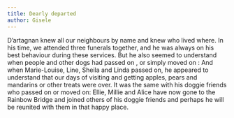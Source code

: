 ```yaml
---
title: Dearly departed
author: Gisele
---
```


D’artagnan knew all our neighbours by name and knew who lived where. In his time, we attended three funerals together, and he was always on his best behaviour during these services. But he also seemed to understand when people and other dogs had passed on , or simply moved on : And when Marie-Louise, Line, Sheila and Linda passed on, he appeared to understand that our days of visiting and getting apples, pears and mandarins or other treats were over. It was the same with his doggie friends who passed on or moved on: Ellie, Millie and Alice have now gone to the Rainbow Bridge and joined others of his doggie friends and perhaps he will be reunited with them in that happy place.
